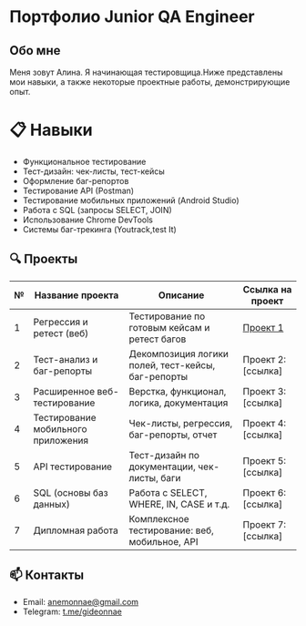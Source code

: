 # Портфолио Junior QA Engineer

## Обо мне
Меня зовут Алина. Я начинающая тестировщица.Ниже представлены мои навыки, а также некоторые проектные работы, демонстрирующие опыт.

# 📋 Навыки
- Функциональное тестирование
- Тест-дизайн: чек-листы, тест-кейсы
- Оформление баг-репортов
- Тестирование API (Postman)
- Тестирование мобильных приложений (Android Studio)
- Работа с SQL (запросы SELECT, JOIN)
- Использование Chrome DevTools
- Системы баг-трекинга (Youtrack,test It)

## 🔍 Проекты

| №  | Название проекта                   | Описание                                             | Ссылка на проект
|----|------------------------------------|------------------------------------------------------|--------------------
| 1  | Регрессия и ретест (веб)           | Тестирование по готовым кейсам и ретест багов       | [Проект 1](https://github.com/anemonnae/study-projects/blob/main/retest_bugs.md) 
| 2  | Тест-анализ и баг-репорты          | Декомпозиция логики полей, тест-кейсы, баг-репорты  | Проект 2: [ссылка] 
| 3  | Расширенное веб-тестирование       | Верстка, функционал, логика, документация           | Проект 3: [ссылка] 
| 4  | Тестирование мобильного приложения | Чек-листы, регрессия, баг-репорты, отчет            | Проект 4: [ссылка] 
| 5  | API тестирование                   | Тест-дизайн по документации, чек-листы, баги        | Проект 5: [ссылка] 
| 6  | SQL (основы баз данных)            | Работа с SELECT, WHERE, IN, CASE и т.д.             | Проект 6: [ссылка] 
| 7  | Дипломная работа                   | Комплексное тестирование: веб, мобильное, API       | Проект 7: [ссылка] 

## 📫 Контакты

- Email: anemonnae@gmail.com
- Telegram: [t.me/gideonnae](https://t.me/gideonnae)
 
